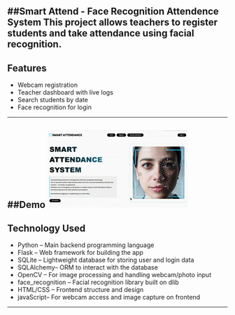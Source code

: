 ##Smart Attend - Face Recognition Attendence System
This project allows teachers to register students and take attendance using facial recognition.
---

## Features
-  Webcam registration
-  Teacher dashboard with live logs
-  Search students by date
-  Face recognition for login
---

##Demo
![Demo](demo_GIF.gif)
---

## Technology Used

- Python – Main backend programming language
- Flask – Web framework for building the app
- SQLite – Lightweight database for storing user and login data
- SQLAlchemy– ORM to interact with the database
- OpenCV – For image processing and handling webcam/photo input
- face_recognition – Facial recognition library built on dlib
- HTML/CSS – Frontend structure and design
- javaScript– For webcam access and image capture on frontend

---
